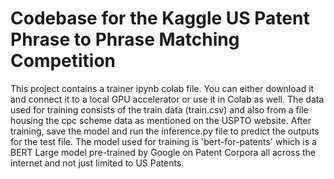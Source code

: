 # Codebase for the Kaggle US Patent Phrase to Phrase Matching Competition

This project contains a trainer ipynb colab file. You can either download it and connect it to a local GPU accelerator or use it in Colab as well. The data used for training consists of the train data (train.csv) and also from a file housing the cpc scheme data as mentioned on the USPTO website. After training, save the model and run the inference.py file to predict the outputs for the test file. The model used for training is 'bert-for-patents' which is a BERT Large model pre-trained by Google on Patent Corpora all across the internet and not just limited to US Patents.
